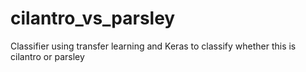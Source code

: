 # cilantro_vs_parsley
Classifier using transfer learning and Keras to classify whether this is cilantro or parsley
